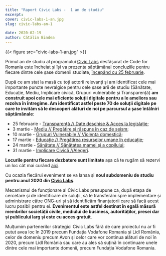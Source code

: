 ```yaml
---
title: "Raport Civic Labs -  1 an de studiu"
excerpt: 
cover: civic-labs-1-an.jpg
slug: civic-labs-an-1

date: 2020-02-19
author: Cătălin Bindea
---
```


{{< figure src="civic-labs-1-an.jpg" >}}

<span class="has-background-warning">Primul an de studiu al programului [Civic Labs](https://civiclabs.ro/ro/domains)</span> desfășurat de Code for Romania <span class="has-background-warning">este încheiat și își va prezenta săptămânal concluziile</span> pentru fiecare dintre cele șase domenii studiate, <span class="has-background-warning">[începând cu 25 februarie](https://www.eventbrite.com/o/code-for-romania-29453407669)</span>.

După ce am stat la masă cu toți actorii relevanți și am identificat cele mai importante puncte nevralgice pentru cele șase arii de studiu (Sănătate, Educație, Mediu, Implicare civică, Grupuri vulnerabile și Transparență) **am construit apoi cele mai eficiente soluții digitale pentru a le ameliora sau rezolva în întregime. Am identificat astfel peste 70 de soluții digitale pe care te invităm să le descoperi alături de noi pe parcursul a șase întâlniri săptămânale**:

* 25 februarie - [Transparență // Date deschise & Acces la legislație](https://www.eventbrite.com/e/transparenta-date-deschise-acces-la-legislatie-civic-labs-an-1-tickets-92698877839);
* 3 martie - [Mediu // Pregătire și răspuns în caz de seism](https://www.eventbrite.com/e/mediu-pregatire-si-raspuns-in-caz-de-seism-civic-labs-an-1-tickets-92700693269);
* 10 martie - [Grupuri Vulnerabile // Violența domestică](https://www.eventbrite.com/e/grupuri-vulnerabile-violenta-domestica-civic-labs-an-1-tickets-92701375309);
* 17 martie - [Educație // Pregătirea resurselor umane în educație](https://www.eventbrite.com/e/educatie-pregatirea-resurselor-umane-in-educatie-civic-labs-an-1-tickets-92702592951);
* 24 martie - [Sănătate // Sănătatea mamei și a copilului](https://www.eventbrite.com/e/sanatate-sanatatea-mamei-si-a-copilului-raport-civic-labs-an-1-tickets-92703918917);
* 31 martie - [Implicare Civică //Alegeri](https://www.eventbrite.com/e/implicare-civica-alegeri-raport-civic-labs-an-1-tickets-92465493781).

**Locurile pentru fiecare dezbatere sunt limitate** așa că te rugăm să rezervi un loc cât mai curând <span class="has-background-warning">[aici](https://www.eventbrite.com/o/code-for-romania-29453407669)</span>.

<span class="has-background-warning">Cu ocazia fiecărui eveniment se va lansa și **noul subdomeniu de studiu pentru anul 2020 din [Civic Labs](https://civiclabs.ro/ro/domains)**.</span>

Mecanismul de funcționare al Civic Labs presupune ca, după etapa de cercetare și de identificare de soluții, să le transferăm spre implementare și administrare către ONG-uri și să identificăm finanțatorii care să facă acest lucru posibil pentru ei. **Evenimentul este astfel destinat în egală măsură membrilor societății civile, mediului de business, autorităților, presei dar și publicului larg și este cu acces gratuit**. 

Mulțumim partenerilor strategici Civic Labs fără de care proiectul nu ar fi putut avea loc în 2019 precum Fundația Vodafone Romania și Lidl România, celor de domeniu precum Avon și celor care vor continua alături de noi în 2020, precum Lidl România sau care au ales să suțină în continuare unele dintre cele mai importante domenii, precum Fundația Vodafone Romania.